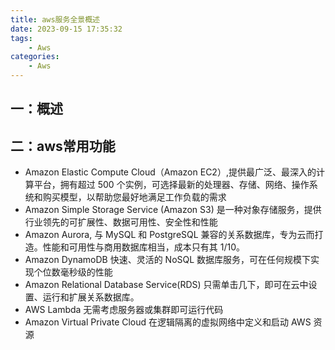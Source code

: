 ```yaml
---
title: aws服务全景概述
date: 2023-09-15 17:35:32
tags:
    - Aws
categories:
    - Aws
---
```


## 一：概述

## 二：aws常用功能
* Amazon Elastic Compute Cloud（Amazon EC2）,提供最广泛、最深入的计算平台，拥有超过 500 个实例，可选择最新的处理器、存储、网络、操作系统和购买模型，以帮助您最好地满足工作负载的需求
* Amazon Simple Storage Service (Amazon S3) 是一种对象存储服务，提供行业领先的可扩展性、数据可用性、安全性和性能
* Amazon Aurora, 与 MySQL 和 PostgreSQL 兼容的关系数据库，专为云而打造。性能和可用性与商用数据库相当，成本只有其 1/10。
* Amazon DynamoDB 快速、灵活的 NoSQL 数据库服务，可在任何规模下实现个位数毫秒级的性能
* Amazon Relational Database Service(RDS) 只需单击几下，即可在云中设置、运行和扩展关系数据库。
* AWS Lambda 无需考虑服务器或集群即可运行代码
* Amazon Virtual Private Cloud 在逻辑隔离的虚拟网络中定义和启动 AWS 资源